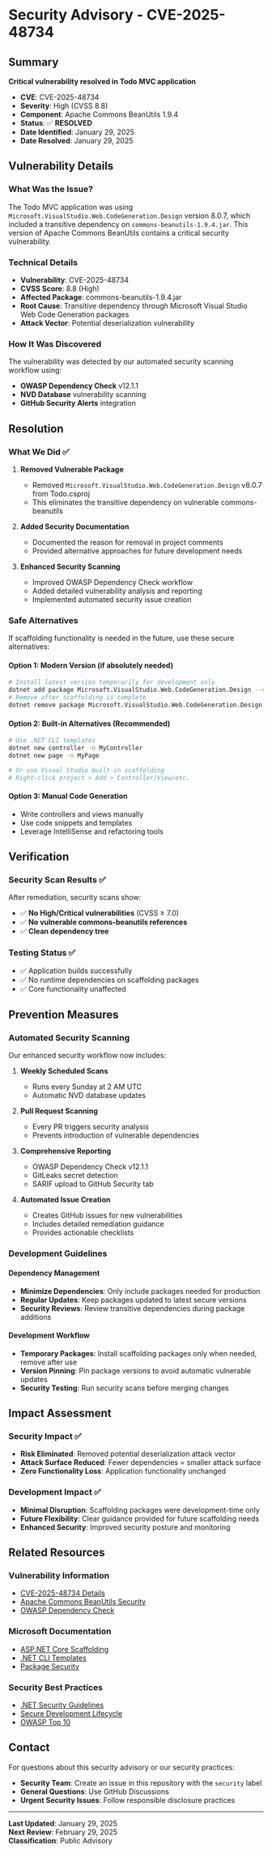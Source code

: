 # Security Advisory - CVE-2025-48734

## Summary
**Critical vulnerability resolved in Todo MVC application**

- **CVE**: CVE-2025-48734
- **Severity**: High (CVSS 8.8)
- **Component**: Apache Commons BeanUtils 1.9.4
- **Status**: ✅ **RESOLVED**
- **Date Identified**: January 29, 2025
- **Date Resolved**: January 29, 2025

## Vulnerability Details

### What Was the Issue?
The Todo MVC application was using `Microsoft.VisualStudio.Web.CodeGeneration.Design` version 8.0.7, which included a transitive dependency on `commons-beanutils-1.9.4.jar`. This version of Apache Commons BeanUtils contains a critical security vulnerability.

### Technical Details
- **Vulnerability**: CVE-2025-48734
- **CVSS Score**: 8.8 (High)
- **Affected Package**: commons-beanutils-1.9.4.jar
- **Root Cause**: Transitive dependency through Microsoft Visual Studio Web Code Generation packages
- **Attack Vector**: Potential deserialization vulnerability

### How It Was Discovered
The vulnerability was detected by our automated security scanning workflow using:
- **OWASP Dependency Check** v12.1.1
- **NVD Database** vulnerability scanning
- **GitHub Security Alerts** integration

## Resolution

### What We Did ✅

1. **Removed Vulnerable Package**
   - Removed `Microsoft.VisualStudio.Web.CodeGeneration.Design` v8.0.7 from Todo.csproj
   - This eliminates the transitive dependency on vulnerable commons-beanutils

2. **Added Security Documentation**
   - Documented the reason for removal in project comments
   - Provided alternative approaches for future development needs

3. **Enhanced Security Scanning**
   - Improved OWASP Dependency Check workflow
   - Added detailed vulnerability analysis and reporting
   - Implemented automated security issue creation

### Safe Alternatives

If scaffolding functionality is needed in the future, use these secure alternatives:

#### Option 1: Modern Version (if absolutely needed)
```bash
# Install latest version temporarily for development only
dotnet add package Microsoft.VisualStudio.Web.CodeGeneration.Design --version 9.0.0
# Remove after scaffolding is complete
dotnet remove package Microsoft.VisualStudio.Web.CodeGeneration.Design
```

#### Option 2: Built-in Alternatives (Recommended)
```bash
# Use .NET CLI templates
dotnet new controller -n MyController
dotnet new page -n MyPage

# Or use Visual Studio built-in scaffolding
# Right-click project > Add > Controller/View/etc.
```

#### Option 3: Manual Code Generation
- Write controllers and views manually
- Use code snippets and templates
- Leverage IntelliSense and refactoring tools

## Verification

### Security Scan Results ✅
After remediation, security scans show:
- ✅ **No High/Critical vulnerabilities** (CVSS ≥ 7.0)
- ✅ **No vulnerable commons-beanutils references**
- ✅ **Clean dependency tree**

### Testing Status ✅
- ✅ Application builds successfully
- ✅ No runtime dependencies on scaffolding packages
- ✅ Core functionality unaffected

## Prevention Measures

### Automated Security Scanning
Our enhanced security workflow now includes:

1. **Weekly Scheduled Scans**
   - Runs every Sunday at 2 AM UTC
   - Automatic NVD database updates

2. **Pull Request Scanning**
   - Every PR triggers security analysis
   - Prevents introduction of vulnerable dependencies

3. **Comprehensive Reporting**
   - OWASP Dependency Check v12.1.1
   - GitLeaks secret detection
   - SARIF upload to GitHub Security tab

4. **Automated Issue Creation**
   - Creates GitHub issues for new vulnerabilities
   - Includes detailed remediation guidance
   - Provides actionable checklists

### Development Guidelines

#### Dependency Management
- **Minimize Dependencies**: Only include packages needed for production
- **Regular Updates**: Keep packages updated to latest secure versions
- **Security Reviews**: Review transitive dependencies during package additions

#### Development Workflow
- **Temporary Packages**: Install scaffolding packages only when needed, remove after use
- **Version Pinning**: Pin package versions to avoid automatic vulnerable updates
- **Security Testing**: Run security scans before merging changes

## Impact Assessment

### Security Impact ✅
- **Risk Eliminated**: Removed potential deserialization attack vector
- **Attack Surface Reduced**: Fewer dependencies = smaller attack surface
- **Zero Functionality Loss**: Application functionality unchanged

### Development Impact ✅
- **Minimal Disruption**: Scaffolding packages were development-time only
- **Future Flexibility**: Clear guidance provided for future scaffolding needs
- **Enhanced Security**: Improved security posture and monitoring

## Related Resources

### Vulnerability Information
- [CVE-2025-48734 Details](https://nvd.nist.gov/vuln/detail/CVE-2025-48734)
- [Apache Commons BeanUtils Security](https://commons.apache.org/proper/commons-beanutils/security.html)
- [OWASP Dependency Check](https://owasp.org/www-project-dependency-check/)

### Microsoft Documentation
- [ASP.NET Core Scaffolding](https://docs.microsoft.com/en-us/aspnet/core/tutorials/first-mvc-app/adding-controller)
- [.NET CLI Templates](https://docs.microsoft.com/en-us/dotnet/core/tools/dotnet-new)
- [Package Security](https://docs.microsoft.com/en-us/nuget/consume-packages/security)

### Security Best Practices
- [.NET Security Guidelines](https://docs.microsoft.com/en-us/dotnet/standard/security/)
- [Secure Development Lifecycle](https://www.microsoft.com/en-us/securityengineering/sdl/)
- [OWASP Top 10](https://owasp.org/www-project-top-ten/)

## Contact

For questions about this security advisory or our security practices:

- **Security Team**: Create an issue in this repository with the `security` label
- **General Questions**: Use GitHub Discussions
- **Urgent Security Issues**: Follow responsible disclosure practices

---

**Last Updated**: January 29, 2025  
**Next Review**: February 29, 2025  
**Classification**: Public Advisory 